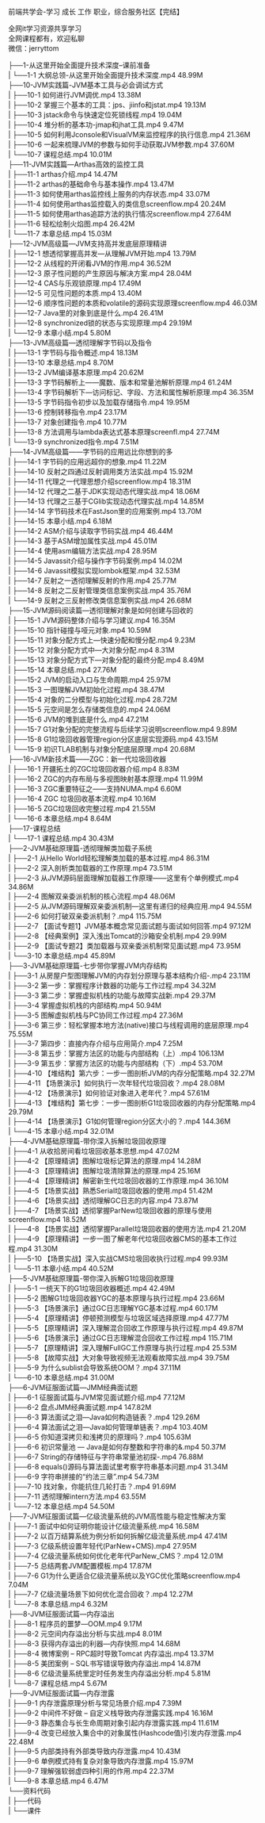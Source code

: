 前端共学会-学习 成长 工作 职业，综合服务社区【完结】

全网it学习资源共享学习<br>全网课程都有，欢迎私聊<br>微信：jerryttom<br>

├──1-从这里开始全面提升技术深度–课前准备<br> | └──1-1 大纲总领-从这里开始全面提升技术深度.mp4 48.99M<br> ├──10-JVM实践篇-JVM基本工具与必会调试方式<br> | ├──10-1 如何进行JVM调优.mp4 13.38M<br> | ├──10-2 掌握三个基本的工具：jps、jiinfo和jstat.mp4 19.13M<br> | ├──10-3 jstack命令与快速定位死锁线程.mp4 19.04M<br> | ├──10-4 堆分析的基本功-jmap和jhat工具.mp4 9.47M<br> | ├──10-5 如何利用Jconsole和VisualVM来监控程序的执行信息.mp4 21.36M<br> | ├──10-6 一起来梳理JVM的参数与如何手动获取JVM参数.mp4 37.60M<br> | └──10-7 课程总结.mp4 10.01M<br> ├──11-JVM实践篇—Arthas高效的监控工具<br> | ├──11-1 arthas介绍.mp4 14.47M<br> | ├──11-2 arthas的基础命令与基本操作.mp4 13.47M<br> | ├──11-3 如何使用arthas监控线上服务的内存状态.mp4 33.07M<br> | ├──11-4 如何使用arthas监控载入的类信息screenflow.mp4 20.24M<br> | ├──11-5 如何使用arthas追踪方法的执行情况screenflow.mp4 27.64M<br> | ├──11-6 轻松绘制火焰图.mp4 26.42M<br> | └──11-7 本章总结.mp4 15.03M<br> ├──12-JVM高级篇—JVM支持高并发底层原理精讲<br> | ├──12-1 想透彻掌握高并发—从理解JVM开始.mp4 13.79M<br> | ├──12-2 从线程的开闭看JVM的作用.mp4 36.52M<br> | ├──12-3 原子性问题的产生原因与解决方案.mp4 28.04M<br> | ├──12-4 CAS与乐观锁原理.mp4 17.49M<br> | ├──12-5 可见性问题的本质.mp4 13.40M<br> | ├──12-6 顺序性问题的本质和volatile的源码实现原理screenflow.mp4 46.03M<br> | ├──12-7 Java里的对象到底是什么.mp4 26.41M<br> | ├──12-8 synchronized锁的状态与实现原理.mp4 29.19M<br> | └──12-9 本章小结.mp4 5.80M<br> ├──13-JVM高级篇—透彻理解字节码以及指令<br> | ├──13-1 字节码与指令概述.mp4 18.13M<br> | ├──13-10 本章总结.mp4 8.70M<br> | ├──13-2 JVM编译基本原理.mp4 20.62M<br> | ├──13-3 字节码解析上——魔数、版本和常量池解析原理.mp4 61.24M<br> | ├──13-4 字节码解析下—访问标记、字段、方法和属性解析原理.mp4 36.35M<br> | ├──13-5 字节码指令初步以及加载存储指令.mp4 19.95M<br> | ├──13-6 控制转移指令.mp4 23.17M<br> | ├──13-7 对象创建指令.mp4 10.77M<br> | ├──13-8 方法调用与lambda表达式基本原理screenfl.mp4 27.74M<br> | └──13-9 synchronized指令.mp4 7.51M<br> ├──14-JVM高级篇——字节码的应用远比你想到的多<br> | ├──14-1 字节码的应用远超你的想象.mp4 11.22M<br> | ├──14-10 反射之四通过反射调用类方法实战.mp4 15.92M<br> | ├──14-11 代理之一代理思想介绍screenflow.mp4 18.31M<br> | ├──14-12 代理之二基于JDK实现动态代理实战.mp4 18.06M<br> | ├──14-13 代理之三基于CGlib实现动态代理实战.mp4 14.85M<br> | ├──14-14 字节码技术在FastJson里的应用案例.mp4 13.70M<br> | ├──14-15 本章小结.mp4 6.18M<br> | ├──14-2 ASM介绍与读取字节码实战.mp4 46.44M<br> | ├──14-3 基于ASM增加属性实战.mp4 45.01M<br> | ├──14-4 使用asm编辑方法实战.mp4 28.95M<br> | ├──14-5 Javassit介绍与操作字节码案例.mp4 14.02M<br> | ├──14-6 Javassit模拟实现lombok框架.mp4 32.53M<br> | ├──14-7 反射之一透彻理解反射的作用.mp4 25.77M<br> | ├──14-8 反射之二反射管理类信息案例实战.mp4 35.76M<br> | └──14-9 反射之三反射修改类信息案例实战.mp4 26.68M<br> ├──15-JVM源码阅读篇—透彻理解对象是如何创建与回收的<br> | ├──15-1 JVM源码整体介绍与学习建议.mp4 16.35M<br> | ├──15-10 指针碰撞与哑元对象.mp4 10.59M<br> | ├──15-11 对象分配方式上—快速分配和慢分配.mp4 9.23M<br> | ├──15-12 对象分配方式中—大对象分配.mp4 8.31M<br> | ├──15-13 对象分配方式下—对象分配的最终分配.mp4 8.49M<br> | ├──15-14 本章总结.mp4 27.76M<br> | ├──15-2 JVM的启动入口与生命周期.mp4 25.97M<br> | ├──15-3 一图理解JVM初始化过程.mp4 38.47M<br> | ├──15-4 对象的二分模型与初始化过程.mp4 28.72M<br> | ├──15-5 元空间是怎么存储类信息的.mp4 24.06M<br> | ├──15-6 JVM的堆到底是什么.mp4 47.21M<br> | ├──15-7 G1对象分配的完整流程与后续学习说明screenflow.mp4 9.89M<br> | ├──15-8 G1垃圾回收器管理region分区底层实现源码.mp4 43.15M<br> | └──15-9 初识TLAB机制与对象分配底层原理.mp4 20.68M<br> ├──16-JVM新技术篇——ZGC：新一代垃圾回收器<br> | ├──16-1 开疆拓土的ZGC垃圾回收器介绍.mp4 8.83M<br> | ├──16-2 ZGC的内存布局与多视图映射基本原理.mp4 11.99M<br> | ├──16-3 ZGC重要特征之——支持NUMA.mp4 6.60M<br> | ├──16-4 ZGC 垃圾回收基本流程.mp4 10.16M<br> | ├──16-5 ZGC垃圾回收完整过程.mp4 21.55M<br> | └──16-6 本章总结.mp4 8.64M<br> ├──17-课程总结<br> | └──17-1 课程总结.mp4 30.43M<br> ├──2-JVM基础原理篇-透彻理解类加载子系统<br> | ├──2-1 从Hello World轻松理解类加载的基本过程.mp4 86.31M<br> | ├──2-2 深入剖析类加载器的工作原理.mp4 73.51M<br> | ├──2-3 从JVM源码层面理解加载器工作原理——这里有个单例模式.mp4 34.86M<br> | ├──2-4 图解双亲委派机制的核心流程.mp4 48.06M<br> | ├──2-5 从JVM源码理解双亲委派机制—这里有递归的经典应用.mp4 94.55M<br> | ├──2-6 如何打破双亲委派机制？.mp4 115.75M<br> | ├──2-7 【面试专题1】JVM基本概念常见面试题与面试如何回答.mp4 97.12M<br> | ├──2-8 【经典案例】深入浅出Tomcat的沙箱安全机制.mp4 29.99M<br> | ├──2-9 【面试专题2】类加载器与双亲委派机制常见面试题.mp4 73.95M<br> | └──3-10 本章总结.mp4 45.89M<br> ├──3-JVM基础原理篇-七步带你掌握JVM内存结构<br> | ├──3-1 从房屋户型图理解JVM的内存划分原理与基本结构介绍-.mp4 23.11M<br> | ├──3-2 第一步：掌握程序计数器的功能与工作过程.mp4 34.32M<br> | ├──3-3 第二步：掌握虚拟机栈的功能与故障实战新.mp4 29.37M<br> | ├──3-4 掌握虚拟机栈的内部结构.mp4 50.94M<br> | ├──3-5 图解虚拟机栈与PC协同工作过程.mp4 27.36M<br> | ├──3-6 第三步：轻松掌握本地方法(native)接口与线程调用的底层原理.mp4 75.55M<br> | ├──3-7 第四步：直接内存介绍与应用简介.mp4 7.25M<br> | ├──3-8 第五步：掌握方法区的功能与内部结构（上）.mp4 106.13M<br> | ├──3-9 第五步：掌握方法区的功能与内部结构（下）.mp4 53.70M<br> | ├──4-10 【堆结构】第六步：一步一图剖析JVM的内存分配策略.mp4 32.27M<br> | ├──4-11 【场景演示】如何执行一次年轻代垃圾回收？.mp4 28.08M<br> | ├──4-12 【场景演示】如何验证对象进入老年代？.mp4 57.61M<br> | ├──4-13 【堆结构】第七步：一步一图剖析G1垃圾回收器的内存分配策略.mp4 29.79M<br> | ├──4-14 【场景演示】G1如何管理region分区大小的？.mp4 144.36M<br> | └──4-15 本章小结.mp4 32.01M<br> ├──4-JVM基础原理篇-带你深入拆解垃圾回收原理<br> | ├──4-1 从收拾房间看垃圾回收基本思想.mp4 47.02M<br> | ├──4-2 【原理精讲】图解垃圾标记算法的原理.mp4 14.28M<br> | ├──4-3 【原理精讲】图解垃圾清除算法的原理.mp4 25.16M<br> | ├──4-4 【原理精讲】解密新生代垃圾回收器的工作原理.mp4 36.10M<br> | ├──4-5 【场景实战】熟悉Serial垃圾回收器的使用.mp4 51.42M<br> | ├──4-6 【场景实战】透彻理解GC日志的内容.mp4 73.87M<br> | ├──4-7 【场景实战】透彻掌握ParNew垃圾回收器的原理与使用screenflow.mp4 18.52M<br> | ├──4-8 【场景实战】透彻掌握Parallel垃圾回收器的使用方法.mp4 21.20M<br> | ├──4-9 【原理精讲】一步一图了解老年代垃圾回收器CMS的基本工作过程.mp4 31.30M<br> | ├──5-10 【场景实战】深入实战CMS垃圾回收执行过程.mp4 99.93M<br> | └──5-11 本章小结.mp4 40.52M<br> ├──5-JVM基础原理篇-带你深入拆解G1垃圾回收原理<br> | ├──5-1 一统天下的G1垃圾回收器概述.mp4 42.49M<br> | ├──5-2 图解G1垃圾回收器YGC的基本原理与执行过程.mp4 23.66M<br> | ├──5-3 【场景演示】通过GC日志理解YGC基本过程.mp4 60.17M<br> | ├──5-4 【原理精讲】停顿预测模型与垃圾区域选择原理.mp4 47.77M<br> | ├──5-5 【原理精讲】深入理解混合回收工作原理与执行过程.mp4 49.87M<br> | ├──5-6 【场景演示】通过GC日志理解混合回收工作过程.mp4 115.71M<br> | ├──5-7 【原理精讲】深入理解FullGC工作原理与执行过程.mp4 25.53M<br> | ├──5-8 【故障实战】大对象导致视频无法观看故障实战.mp4 39.75M<br> | ├──5-9 为什么sublist会导致系统OOM？.mp4 37.11M<br> | └──6-10 本章总结.mp4 31.00M<br> ├──6-JVM征服面试篇—JMM经典面试题<br> | ├──6-1 征服面试篇与JVM常见面试题介绍.mp4 77.12M<br> | ├──6-2 盘点JMM经典面试题.mp4 147.82M<br> | ├──6-3 算法面试之泪—Java如何构造链表？.mp4 129.26M<br> | ├──6-4 算法面试之泪—Java如何管理单链表？.mp4 103.40M<br> | ├──6-5 你知道深拷贝和浅拷贝的原理吗？.mp4 105.63M<br> | ├──6-6 初识常量池 — Java是如何存整数和字符串的&amp;.mp4 50.37M<br> | ├──6-7 String的存储特征与字符串常量池初探-.mp4 76.88M<br> | ├──6-8 equals()源码与算法面试里考察字符串基本问题.mp4 31.34M<br> | ├──6-9 字符串拼接的“约法三章”.mp4 54.73M<br> | ├──7-10 找对象，你能抗住几轮打击？.mp4 91.69M<br> | ├──7-11 透彻理解intern方法.mp4 63.55M<br> | └──7-12 本章总结.mp4 54.50M<br> ├──7-JVM征服面试篇—亿级流量系统的JVM高性能与稳定性解决方案<br> | ├──7-1 面试中如何证明你能设计亿级流量系统.mp4 16.58M<br> | ├──7-2 以百万结算系统为例分析如何拆解亿级流量系统.mp4 47.41M<br> | ├──7-3 亿级系统设置年轻代(ParNew+CMS).mp4 27.95M<br> | ├──7-4 亿级流量系统如何优化老年代ParNew_CMS？.mp4 12.01M<br> | ├──7-5 总结两套JVM配置模板.mp4 17.87M<br> | ├──7-6 G1为什么更适合亿级流量系统以及YGC优化策略screenflow.mp4 7.04M<br> | ├──7-7 亿级流量场景下如何优化混合回收？.mp4 12.27M<br> | └──7-8 本章总结.mp4 6.32M<br> ├──8-JVM征服面试篇—内存溢出<br> | ├──8-1 程序员的噩梦—OOM.mp4 9.17M<br> | ├──8-2 元空间内存溢出分析与实战.mp4 8.01M<br> | ├──8-3 获得内存溢出的利器—内存快照.mp4 14.68M<br> | ├──8-4 微博案例 – RPC超时导致Tomcat 内存溢出.mp4 13.37M<br> | ├──8-5 美团案例 – SQL书写错误导致内存溢出.mp4 14.87M<br> | ├──8-6 亿级流量系统里定时任务发生内存溢出分析.mp4 5.81M<br> | └──8-7 课程总结.mp4 5.67M<br> ├──9-JVM征服面试篇—内存泄露<br> | ├──9-1 内存泄露原理分析与常见场景介绍.mp4 7.39M<br> | ├──9-2 中间件不好做 – 自定义栈导致内存泄露实践.mp4 16.16M<br> | ├──9-3 静态集合与长生命周期对象引起内存泄露实践.mp4 11.61M<br> | ├──9-4 改变已经放入集合中的对象属性(Hashcode值)引发内存泄露.mp4 22.48M<br> | ├──9-5 内部类持有外部类导致内存泄露.mp4 10.43M<br> | ├──9-6 单例模式持有复杂对象导致内存泄露.mp4 15.97M<br> | ├──9-7 理解强软弱虚四种引用的作用.mp4 22.37M<br> | └──9-8 本章总结.mp4 6.47M<br> └──资料代码<br> | ├──代码<br> | └──课件